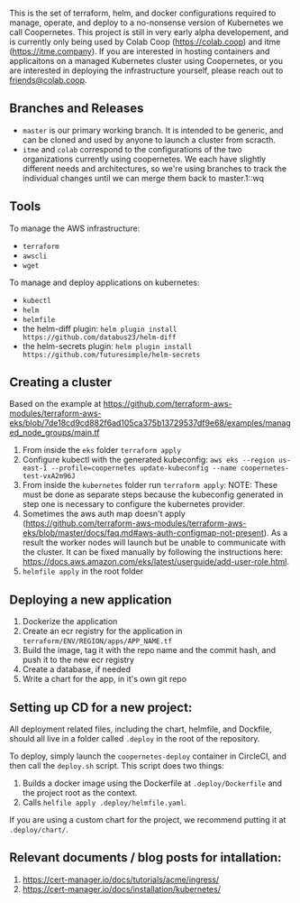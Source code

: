This is the set of terraform, helm, and docker configurations required to manage, operate, and deploy to a no-nonsense version of Kubernetes we call Coopernetes. This project is still in very early alpha developement, and is currently only being used by Colab Coop (https://colab.coop) and itme (https://itme.company). If you are interested in hosting containers and applicaitons on a managed Kubernetes cluster using Coopernetes, or you are interested in deploying the infrastructure yourself, please reach out to friends@colab.coop.

## Branches and Releases
- `master` is our primary working branch. It is intended to be generic, and can be cloned and used by anyone to launch a cluster from scracth.
- `itme` and `colab` correspond to the configurations of the two organizations currently using coopernetes. We each have slightly different needs and architectures, so we're using branches to track the individual changes until we can merge them back to master.1::wq

## Tools
To manage the AWS infrastructure:
- `terraform`
- `awscli`
- `wget`

To manage and deploy applications on kubernetes:
- `kubectl`
- `helm`
- `helmfile`
- the helm-diff plugin: `helm plugin install https://github.com/databus23/helm-diff`
- the helm-secrets plugin: `helm plugin install https://github.com/futuresimple/helm-secrets`

## Creating a cluster
Based on the example at https://github.com/terraform-aws-modules/terraform-aws-eks/blob/7de18cd9cd882f6ad105ca375b13729537df9e68/examples/managed_node_groups/main.tf
1. From inside the `eks` folder `terraform apply`
1. Configure kubectl with the generated kubeconfig: `aws eks --region us-east-1 --profile=coopernetes update-kubeconfig --name coopernetes-test-vxA2m96J`
1. From inside the `kubernetes` folder run `terraform apply`: NOTE: These must be done as separate steps because the kubeconfig generated in step one is necessary to configure the kubernetes provider.
1. Sometimes the aws auth map doesn't apply (https://github.com/terraform-aws-modules/terraform-aws-eks/blob/master/docs/faq.md#aws-auth-configmap-not-present). As a result the worker nodes will launch but be unable to communicate with the cluster. It can be fixed manually by following the instructions here: https://docs.aws.amazon.com/eks/latest/userguide/add-user-role.html.
1. `helmfile apply` in the root folder

## Deploying a new application
1. Dockerize the application
1. Create an ecr registry for the application in `terraform/ENV/REGION/apps/APP_NAME.tf`
1. Build the image, tag it with the repo name and the commit hash, and push it to the new ecr registry
1. Create a database, if needed
1. Write a chart for the app, in it's own git repo

## Setting up CD for a new project:
All deployment related files, including the chart, helmfile, and Dockfile, should all live in a folder called `.deploy` in the root of the repository.

To deploy, simply launch the `coopernetes-deploy` container in CircleCI, and then call the `deploy.sh` script. This script does two things:
1. Builds a docker image using the Dockerfile at `.deploy/Dockerfile` and the project root as the context.
2. Calls `helfile apply .deploy/helmfile.yaml`.

If you are using a custom chart for the project, we recommend putting it at `.deploy/chart/`.

## Relevant documents / blog posts for intallation:
1. https://cert-manager.io/docs/tutorials/acme/ingress/
1. https://cert-manager.io/docs/installation/kubernetes/
